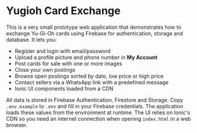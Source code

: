 # Yugioh Card Exchange

This is a very small prototype web application that demonstrates how to exchange Yu-Gi-Oh cards using Firebase for authentication, storage and database. It lets you:

- Register and login with email/password
- Upload a profile picture and phone number in **My Account**
- Post cards for sale with one or more images
- Close your own postings
- Browse open postings sorted by date, low price or high price
- Contact sellers via a WhatsApp link with a predefined message
- Ionic UI components loaded from a CDN

All data is stored in Firebase Authentication, Firestore and Storage.
Copy `.env.example` to `.env` and fill in your Firebase credentials.
The application loads these values from the environment at runtime.
The UI relies on Ionic's CDN so you need an internet connection when opening `index.html` in a web browser.
